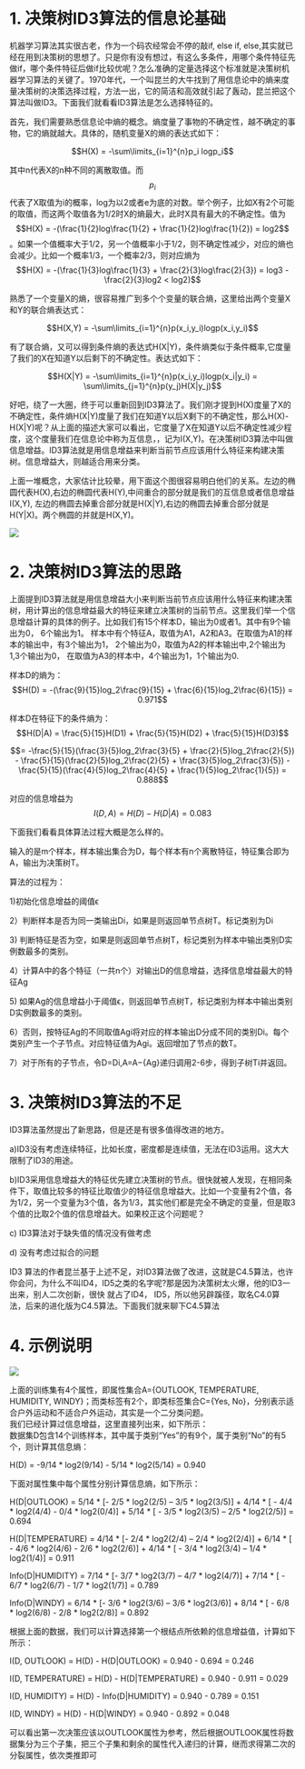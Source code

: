 # 1. 决策树ID3算法的信息论基础

机器学习算法其实很古老，作为一个码农经常会不停的敲if, else if, else,其实就已经在用到决策树的思想了。只是你有没有想过，有这么多条件，用哪个条件特征先做if，哪个条件特征后做if比较优呢？怎么准确的定量选择这个标准就是决策树机器学习算法的关键了。1970年代，一个叫昆兰的大牛找到了用信息论中的熵来度量决策树的决策选择过程，方法一出，它的简洁和高效就引起了轰动，昆兰把这个算法叫做ID3。下面我们就看看ID3算法是怎么选择特征的。

首先，我们需要熟悉信息论中熵的概念。熵度量了事物的不确定性，越不确定的事物，它的熵就越大。具体的，随机变量X的熵的表达式如下：

$$H(X) = -\sum\limits_{i=1}^{n}p_i logp_i$$

其中n代表X的n种不同的离散取值。而$$p_i$$代表了X取值为i的概率，log为以2或者e为底的对数。举个例子，比如X有2个可能的取值，而这两个取值各为1/2时X的熵最大，此时X具有最大的不确定性。值为$$H(X) = -(\frac{1}{2}log\frac{1}{2} + \frac{1}{2}log\frac{1}{2}) = log2$$。如果一个值概率大于1/2，另一个值概率小于1/2，则不确定性减少，对应的熵也会减少。比如一个概率1/3，一个概率2/3，则对应熵为$$H(X) = -(\frac{1}{3}log\frac{1}{3} + \frac{2}{3}log\frac{2}{3}) = log3 - \frac{2}{3}log2 < log2)$$

熟悉了一个变量X的熵，很容易推广到多个个变量的联合熵，这里给出两个变量X和Y的联合熵表达式：

$$H(X,Y) = -\sum\limits_{i=1}^{n}p(x_i,y_i)logp(x_i,y_i)$$

有了联合熵，又可以得到条件熵的表达式H\(X\|Y\)，条件熵类似于条件概率,它度量了我们的X在知道Y以后剩下的不确定性。表达式如下：

$$H(X|Y) = -\sum\limits_{i=1}^{n}p(x_i,y_i)logp(x_i|y_i) = \sum\limits_{j=1}^{n}p(y_j)H(X|y_j)$$

好吧，绕了一大圈，终于可以重新回到ID3算法了。我们刚才提到H\(X\)度量了X的不确定性，条件熵H\(X\|Y\)度量了我们在知道Y以后X剩下的不确定性，那么H\(X\)-H\(X\|Y\)呢？从上面的描述大家可以看出，它度量了X在知道Y以后不确定性减少程度，这个度量我们在信息论中称为互信息，，记为I\(X,Y\)。在决策树ID3算法中叫做信息增益。ID3算法就是用信息增益来判断当前节点应该用什么特征来构建决策树。信息增益大，则越适合用来分类。

上面一堆概念，大家估计比较晕，用下面这个图很容易明白他们的关系。左边的椭圆代表H\(X\),右边的椭圆代表H\(Y\),中间重合的部分就是我们的互信息或者信息增益I\(X,Y\), 左边的椭圆去掉重合部分就是H\(X\|Y\),右边的椭圆去掉重合部分就是H\(Y\|X\)。两个椭圆的并就是H\(X,Y\)。

![](http://images2015.cnblogs.com/blog/1042406/201611/1042406-20161110123427608-582642065.png)

# 2. 决策树ID3算法的思路

上面提到ID3算法就是用信息增益大小来判断当前节点应该用什么特征来构建决策树，用计算出的信息增益最大的特征来建立决策树的当前节点。这里我们举一个信息增益计算的具体的例子。比如我们有15个样本D，输出为0或者1。其中有9个输出为0， 6个输出为1。 样本中有个特征A，取值为A1，A2和A3。在取值为A1的样本的输出中，有3个输出为1， 2个输出为0，取值为A2的样本输出中,2个输出为1,3个输出为0， 在取值为A3的样本中，4个输出为1，1个输出为0.

样本D的熵为：$$H(D) = -(\frac{9}{15}log_2\frac{9}{15} + \frac{6}{15}log_2\frac{6}{15}) = 0.971$$

样本D在特征下的条件熵为： $$H(D|A) = \frac{5}{15}H(D1) + \frac{5}{15}H(D2) + \frac{5}{15}H(D3)$$

$$= -\frac{5}{15}(\frac{3}{5}log_2\frac{3}{5} + \frac{2}{5}log_2\frac{2}{5}) - \frac{5}{15}(\frac{2}{5}log_2\frac{2}{5} + \frac{3}{5}log_2\frac{3}{5}) -\frac{5}{15}(\frac{4}{5}log_2\frac{4}{5} + \frac{1}{5}log_2\frac{1}{5}) = 0.888$$

对应的信息增益为$$I(D,A) = H(D) - H(D|A) = 0.083$$

下面我们看看具体算法过程大概是怎么样的。

输入的是m个样本，样本输出集合为D，每个样本有n个离散特征，特征集合即为A，输出为决策树T。

算法的过程为：

1\)初始化信息增益的阈值ϵ

2）判断样本是否为同一类输出Di，如果是则返回单节点树T。标记类别为Di

3\) 判断特征是否为空，如果是则返回单节点树T，标记类别为样本中输出类别D实例数最多的类别。

4）计算A中的各个特征（一共n个）对输出D的信息增益，选择信息增益最大的特征Ag

5\) 如果Ag的信息增益小于阈值ϵ，则返回单节点树T，标记类别为样本中输出类别D实例数最多的类别。

6）否则，按特征Ag的不同取值Agi将对应的样本输出D分成不同的类别Di。每个类别产生一个子节点。对应特征值为Agi。返回增加了节点的数T。

7）对于所有的子节点，令D=Di,A=A−{Ag}递归调用2-6步，得到子树Ti并返回。

# 3. 决策树ID3算法的不足

ID3算法虽然提出了新思路，但是还是有很多值得改进的地方。

a\)ID3没有考虑连续特征，比如长度，密度都是连续值，无法在ID3运用。这大大限制了ID3的用途。

b\)ID3采用信息增益大的特征优先建立决策树的节点。很快就被人发现，在相同条件下，取值比较多的特征比取值少的特征信息增益大。比如一个变量有2个值，各为1/2，另一个变量为3个值，各为1/3，其实他们都是完全不确定的变量，但是取3个值的比取2个值的信息增益大。如果校正这个问题呢？

c\) ID3算法对于缺失值的情况没有做考虑

d\) 没有考虑过拟合的问题

ID3 算法的作者昆兰基于上述不足，对ID3算法做了改进，这就是C4.5算法，也许你会问，为什么不叫ID4，ID5之类的名字呢?那是因为决策树太火爆，他的ID3一出来，别人二次创新，很快 就占了ID4， ID5，所以他另辟蹊径，取名C4.0算法，后来的进化版为C4.5算法。下面我们就来聊下C4.5算法

# 4. 示例说明

![](http://img.blog.csdn.net/20160425192843337?watermark/2/text/aHR0cDovL2Jsb2cuY3Nkbi5uZXQv/font/5a6L5L2T/fontsize/400/fill/I0JBQkFCMA==/dissolve/70/gravity/Center)

上面的训练集有4个属性，即属性集合A={OUTLOOK, TEMPERATURE, HUMIDITY, WINDY}；而类标签有2个，即类标签集合C={Yes, No}，分别表示适合户外运动和不适合户外运动，其实是一个二分类问题。  
我们已经计算过信息增益，这里直接列出来，如下所示：  
数据集D包含14个训练样本，其中属于类别“Yes”的有9个，属于类别“No”的有5个，则计算其信息熵：

H\(D\) = -9/14 \* log2\(9/14\) - 5/14 \* log2\(5/14\) = 0.940

下面对属性集中每个属性分别计算信息熵，如下所示：

H\(D\|OUTLOOK\) = 5/14 \* \[- 2/5 \* log2\(2/5\) – 3/5 \* log2\(3/5\)\] + 4/14 \* \[ - 4/4 \* log2\(4/4\) - 0/4 \* log2\(0/4\)\] + 5/14 \* \[ - 3/5 \* log2\(3/5\) – 2/5 \* log2\(2/5\)\] = 0.694

H\(D\|TEMPERATURE\) = 4/14 \* \[- 2/4 \* log2\(2/4\) – 2/4 \* log2\(2/4\)\] + 6/14 \* \[ - 4/6 \* log2\(4/6\) - 2/6 \* log2\(2/6\)\] + 4/14 \* \[ - 3/4 \* log2\(3/4\) – 1/4 \* log2\(1/4\)\] = 0.911

Info\(D\|HUMIDITY\) = 7/14 \* \[- 3/7 \* log2\(3/7\) – 4/7 \* log2\(4/7\)\] + 7/14 \* \[ - 6/7 \* log2\(6/7\) - 1/7 \* log2\(1/7\)\] = 0.789

Info\(D\|WINDY\) = 6/14 \* \[- 3/6 \* log2\(3/6\) – 3/6 \* log2\(3/6\)\] + 8/14 \* \[ - 6/8 \* log2\(6/8\) - 2/8 \* log2\(2/8\)\] = 0.892

根据上面的数据，我们可以计算选择第一个根结点所依赖的信息增益值，计算如下所示：

I\(D, OUTLOOK\) = H\(D\) - H\(D\|OUTLOOK\) = 0.940 - 0.694 = 0.246

I\(D, TEMPERATURE\) = H\(D\) - H\(D\|TEMPERATURE\) = 0.940 - 0.911 = 0.029

I\(D, HUMIDITY\) = H\(D\) - Info\(D\|HUMIDITY\) = 0.940 - 0.789 = 0.151

I\(D, WINDY\) = H\(D\) - H\(D\|WINDY\) = 0.940 - 0.892 = 0.048

可以看出第一次决策应该以OUTLOOK属性为参考，然后根据OUTLOOK属性将数据集分为三个子集，把三个子集和剩余的属性代入递归的计算，继而求得第二次的分裂属性，依次类推即可

